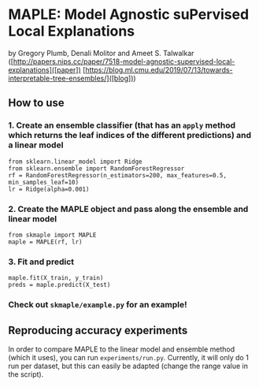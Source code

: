 # MAPLE: Model Agnostic suPervised Local Explanations

by Gregory Plumb, Denali Molitor and Ameet S. Talwalkar ([http://papers.nips.cc/paper/7518-model-agnostic-supervised-local-explanations]([paper]) [https://blog.ml.cmu.edu/2019/07/13/towards-interpretable-tree-ensembles/]([blog]))


## How to use

### 1. Create an ensemble classifier (that has an `apply` method which returns the leaf indices of the different predictions) and a linear model

```python3
from sklearn.linear_model import Ridge
from sklearn.ensemble import RandomForestRegressor
rf = RandomForestRegressor(n_estimators=200, max_features=0.5, min_samples_leaf=10)
lr = Ridge(alpha=0.001)
```

### 2. Create the MAPLE object and pass along the ensemble and linear model
```python3
from skmaple import MAPLE
maple = MAPLE(rf, lr)
```

### 3. Fit and predict
```python3
maple.fit(X_train, y_train)
preds = maple.predict(X_test)
```

### Check out `skmaple/example.py` for an example!

## Reproducing accuracy experiments

In order to compare MAPLE to the linear model and ensemble method (which it uses), you can run `experiments/run.py`. Currently, it will only do 1 run per dataset, but this can easily be adapted (change the range value in the script).